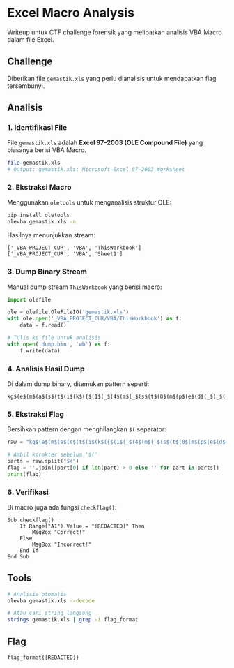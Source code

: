 # Excel Macro Analysis

Writeup untuk CTF challenge forensik yang melibatkan analisis VBA Macro dalam file Excel.

## Challenge

Diberikan file `gemastik.xls` yang perlu dianalisis untuk mendapatkan flag tersembunyi.

## Analisis

### 1. Identifikasi File

File `gemastik.xls` adalah **Excel 97–2003 (OLE Compound File)** yang biasanya berisi VBA Macro.

```bash
file gemastik.xls
# Output: gemastik.xls: Microsoft Excel 97-2003 Worksheet
```

### 2. Ekstraksi Macro

Menggunakan `oletools` untuk menganalisis struktur OLE:

```bash
pip install oletools
olevba gemastik.xls -a
```

Hasilnya menunjukkan stream:
```
['_VBA_PROJECT_CUR', 'VBA', 'ThisWorkbook']
['_VBA_PROJECT_CUR', 'VBA', 'Sheet1']
```

### 3. Dump Binary Stream

Manual dump stream `ThisWorkbook` yang berisi macro:

```python
import olefile

ole = olefile.OleFileIO('gemastik.xls')
with ole.open('_VBA_PROJECT_CUR/VBA/ThisWorkbook') as f:
    data = f.read()

# Tulis ke file untuk analisis
with open('dump.bin', 'wb') as f:
    f.write(data)
```

### 4. Analisis Hasil Dump

Di dalam dump binary, ditemukan pattern seperti:
```
kg$(e$(m$(a$(s$(t$(i$(k$({$(1$(_$(4$(m$(_$(s$(t$(0$(m$(p$(e$(d$(_$(_$(_$(_$(h$(m$(m$(m$(}$(
```

### 5. Ekstraksi Flag

Bersihkan pattern dengan menghilangkan `$(` separator:

```python
raw = "kg$(e$(m$(a$(s$(t$(i$(k$({$(1$(_$(4$(m$(_$(s$(t$(0$(m$(p$(e$(d$(_$(_$(_$(_$(h$(m$(m$(m$(}$("

# Ambil karakter sebelum '$('
parts = raw.split("$(")
flag = ''.join([part[0] if len(part) > 0 else '' for part in parts])
print(flag)
```

### 6. Verifikasi

Di macro juga ada fungsi `checkflag()`:
```vba
Sub checkflag()
    If Range("A1").Value = "[REDACTED]" Then
        MsgBox "Correct!"
    Else
        MsgBox "Incorrect!"
    End If
End Sub
```

## Tools

```bash
# Analisis otomatis
olevba gemastik.xls --decode

# Atau cari string langsung
strings gemastik.xls | grep -i flag_format
```

## Flag

```
flag_format{[REDACTED]}
```
